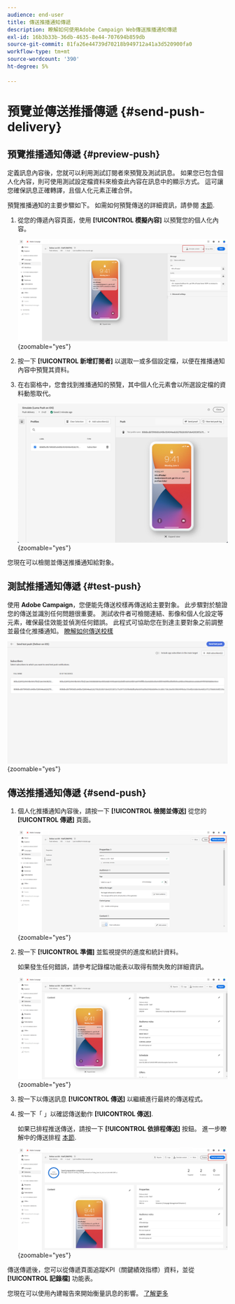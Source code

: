 ```yaml
---
audience: end-user
title: 傳送推播通知傳遞
description: 瞭解如何使用Adobe Campaign Web傳送推播通知傳遞
exl-id: 16b3b33b-36db-4635-8e44-707694b859db
source-git-commit: 81fa26e44739d70218b949712a41a3d520900fa0
workflow-type: tm+mt
source-wordcount: '390'
ht-degree: 5%

---
```


# 預覽並傳送推播傳遞 {#send-push-delivery}

## 預覽推播通知傳遞 {#preview-push}

定義訊息內容後，您就可以利用測試訂閱者來預覽及測試訊息。 如果您已包含個人化內容，則可使用測試設定檔資料來檢查此內容在訊息中的顯示方式。 這可讓您確保訊息正確轉譯，且個人化元素正確合併。

預覽推播通知的主要步驟如下。 如需如何預覽傳送的詳細資訊，請參閱 [本節](../preview-test/preview-content.md).

1. 從您的傳遞內容頁面，使用 **[!UICONTROL 模擬內容]** 以預覽您的個人化內容。

   ![](assets/push_send_1.png){zoomable=&quot;yes&quot;}

1. 按一下 **[!UICONTROL 新增訂閱者]** 以選取一或多個設定檔，以便在推播通知內容中預覽其資料。


   <!--Once your test subscribers are selected, click **[!UICONTROL Select]**.
    ![](assets/push_send_5.png){zoomable="yes"}-->

1. 在右窗格中，您會找到推播通知的預覽，其中個人化元素會以所選設定檔的資料動態取代。

   ![](assets/push_send_7.png){zoomable=&quot;yes&quot;}

您現在可以檢閱並傳送推播通知給對象。

## 測試推播通知傳遞 {#test-push}

使用 **Adobe Campaign**，您便能先傳送校樣再傳送給主要對象。 此步驟對於驗證您的傳送並識別任何問題很重要。
測試收件者可檢閱連結、影像和個人化設定等元素，確保最佳效能並偵測任何錯誤。 此程式可協助您在到達主要對象之前調整並最佳化推播通知。 [瞭解如何傳送校樣](../preview-test/test-deliveries.md#subscribers)

![](assets/push_send_6.png){zoomable=&quot;yes&quot;}

## 傳送推播通知傳遞 {#send-push}

1. 個人化推播通知內容後，請按一下 **[!UICONTROL 檢閱並傳送]** 從您的 **[!UICONTROL 傳遞]** 頁面。

   ![](assets/push_send_2.png){zoomable=&quot;yes&quot;}

1. 按一下 **[!UICONTROL 準備]** 並監視提供的進度和統計資料。

   如果發生任何錯誤，請參考記錄檔功能表以取得有關失敗的詳細資訊。

   ![](assets/push_send_3.png){zoomable=&quot;yes&quot;}

1. 按一下以傳送訊息 **[!UICONTROL 傳送]** 以繼續進行最終的傳送程式。

1. 按一下「 」以確認傳送動作 **[!UICONTROL 傳送]**.

   如果已排程推送傳送，請按一下 **[!UICONTROL 依排程傳送]** 按鈕。 進一步瞭解中的傳送排程 [本節](../msg/gs-messages.md#schedule-the-delivery-sending).

   ![](assets/push_send_4.png){zoomable=&quot;yes&quot;}

傳送傳遞後，您可以從傳遞頁面追蹤KPI（關鍵績效指標）資料，並從 **[!UICONTROL 記錄檔]** 功能表。

您現在可以使用內建報告來開始衡量訊息的影響。 [了解更多](../reporting/push-report.md)
